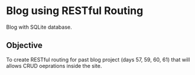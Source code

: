 # Blog using RESTful Routing
Blog with SQLite database.

## Objective
To create RESTful routing for past blog project (days 57, 59, 60, 61) that will allows CRUD oeprations inside the site.